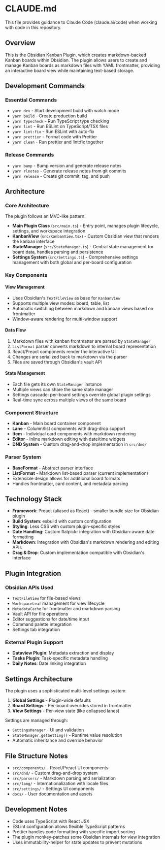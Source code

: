 # CLAUDE.md

This file provides guidance to Claude Code (claude.ai/code) when working with code in this repository.

## Overview

This is the Obsidian Kanban Plugin, which creates markdown-backed Kanban boards within Obsidian. The plugin allows users to create and manage Kanban boards as markdown files with YAML frontmatter, providing an interactive board view while maintaining text-based storage.

## Development Commands

### Essential Commands
- `yarn dev` - Start development build with watch mode
- `yarn build` - Create production build
- `yarn typecheck` - Run TypeScript type checking
- `yarn lint` - Run ESLint on TypeScript/TSX files
- `yarn lint:fix` - Run ESLint with auto-fix
- `yarn prettier` - Format code with Prettier
- `yarn clean` - Run prettier and lint:fix together

### Release Commands
- `yarn bump` - Bump version and generate release notes
- `yarn rlnotes` - Generate release notes from git commits
- `yarn release` - Create git commit, tag, and push

## Architecture

### Core Architecture
The plugin follows an MVC-like pattern:

- **Main Plugin Class** (`src/main.ts`) - Entry point, manages plugin lifecycle, settings, and workspace integration
- **KanbanView** (`src/KanbanView.tsx`) - Custom Obsidian view that renders the kanban interface
- **StateManager** (`src/StateManager.ts`) - Central state management for board data, handles parsing and persistence
- **Settings System** (`src/Settings.ts`) - Comprehensive settings management with both global and per-board configuration

### Key Components

#### View Management
- Uses Obsidian's `TextFileView` as base for `KanbanView`
- Supports multiple view modes: board, table, list
- Automatic switching between markdown and kanban views based on frontmatter
- Window-aware rendering for multi-window support

#### Data Flow
1. Markdown files with kanban frontmatter are parsed by `StateManager`
2. `ListFormat` parser converts markdown to internal board representation
3. React/Preact components render the interactive UI
4. Changes are serialized back to markdown via the parser
5. Files are saved through Obsidian's vault API

#### State Management
- Each file gets its own `StateManager` instance
- Multiple views can share the same state manager
- Settings cascade: per-board settings override global plugin settings
- Real-time sync across multiple views of the same board

### Component Structure
- **Kanban** - Main board container component
- **Lane** - Column/list components with drag-drop support
- **Item** - Individual card components with markdown rendering
- **Editor** - Inline markdown editing with date/time widgets
- **DND System** - Custom drag-and-drop implementation in `src/dnd/`

### Parser System
- **BaseFormat** - Abstract parser interface
- **ListFormat** - Markdown list-based parser (current implementation)
- Extensible design allows for additional board formats
- Handles frontmatter, card content, and metadata parsing

## Technology Stack

- **Framework**: Preact (aliased as React) - smaller bundle size for Obsidian plugin
- **Build System**: esbuild with custom configuration
- **Styling**: Less CSS with custom plugin-specific styles
- **Date Handling**: Custom flatpickr integration with Obsidian-aware date formatting
- **Markdown**: Integration with Obsidian's markdown rendering and editing APIs
- **Drag & Drop**: Custom implementation compatible with Obsidian's interface

## Plugin Integration

### Obsidian APIs Used
- `TextFileView` for file-based views
- `WorkspaceLeaf` management for view lifecycle
- `MetadataCache` for frontmatter and markdown parsing
- Vault API for file operations
- Editor suggestions for date/time input
- Command palette integration
- Settings tab integration

### External Plugin Support
- **Dataview Plugin**: Metadata extraction and display
- **Tasks Plugin**: Task-specific metadata handling
- **Daily Notes**: Date linking integration

## Settings Architecture

The plugin uses a sophisticated multi-level settings system:

1. **Global Settings** - Plugin-wide defaults
2. **Board Settings** - Per-board overrides stored in frontmatter
3. **View Settings** - Per-view state (like collapsed lanes)

Settings are managed through:
- `SettingsManager` - UI and validation
- `StateManager.getSetting()` - Runtime value resolution
- Automatic inheritance and override behavior

## File Structure Notes

- `src/components/` - React/Preact UI components
- `src/dnd/` - Custom drag-and-drop system
- `src/parsers/` - Markdown parsing and serialization
- `src/lang/` - Internationalization with locale files
- `src/settings/` - Settings UI components
- `docs/` - User documentation and assets

## Development Notes

- Code uses TypeScript with React JSX
- ESLint configuration allows flexible TypeScript patterns
- Prettier handles code formatting with specific import sorting
- The plugin monkey-patches some Obsidian internals for view integration
- Uses immutability-helper for state updates to prevent mutations
